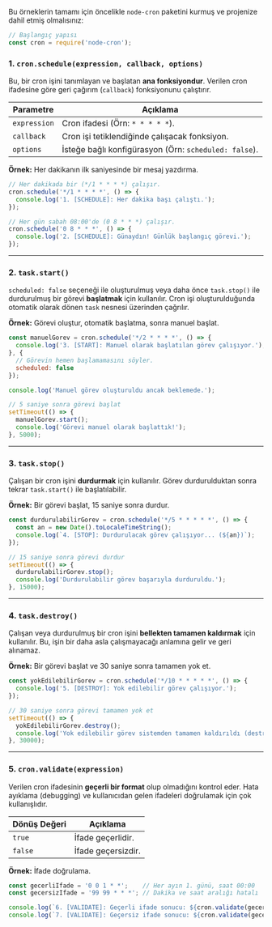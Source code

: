 
Bu örneklerin tamamı için öncelikle `node-cron` paketini kurmuş ve projenize dahil etmiş olmalısınız:


```JavaScript
// Başlangıç yapısı
const cron = require('node-cron');
```

### 1. `cron.schedule(expression, callback, options)`

Bu, bir cron işini tanımlayan ve başlatan **ana fonksiyondur**. Verilen cron ifadesine göre geri çağırım (`callback`) fonksiyonunu çalıştırır.

|Parametre|Açıklama|
|---|---|
|`expression`|Cron ifadesi (Örn: `* * * * *`).|
|`callback`|Cron işi tetiklendiğinde çalışacak fonksiyon.|
|`options`|İsteğe bağlı konfigürasyon (Örn: `scheduled: false`).|

**Örnek:** Her dakikanın ilk saniyesinde bir mesaj yazdırma.


```JavaScript
// Her dakikada bir (*/1 * * * *) çalışır.
cron.schedule('*/1 * * * *', () => {
  console.log('1. [SCHEDULE]: Her dakika başı çalıştı.');
});

// Her gün sabah 08:00'de (0 8 * * *) çalışır.
cron.schedule('0 8 * * *', () => {
  console.log('2. [SCHEDULE]: Günaydın! Günlük başlangıç görevi.');
});
```

---

### 2. `task.start()`

`scheduled: false` seçeneği ile oluşturulmuş veya daha önce `task.stop()` ile durdurulmuş bir görevi **başlatmak** için kullanılır. Cron işi oluşturulduğunda otomatik olarak dönen `task` nesnesi üzerinden çağrılır.

**Örnek:** Görevi oluştur, otomatik başlatma, sonra manuel başlat.

```JavaScript
const manuelGorev = cron.schedule('*/2 * * * *', () => {
  console.log('3. [START]: Manuel olarak başlatılan görev çalışıyor.');
}, {
  // Görevin hemen başlamamasını söyler.
  scheduled: false 
});

console.log('Manuel görev oluşturuldu ancak beklemede.');

// 5 saniye sonra görevi başlat
setTimeout(() => {
  manuelGorev.start();
  console.log('Görevi manuel olarak başlattık!');
}, 5000);
```

---

### 3. `task.stop()`

Çalışan bir cron işini **durdurmak** için kullanılır. Görev durdurulduktan sonra tekrar `task.start()` ile başlatılabilir.

**Örnek:** Bir görevi başlat, 15 saniye sonra durdur.

```JavaScript
const durdurulabilirGorev = cron.schedule('*/5 * * * * *', () => {
  const an = new Date().toLocaleTimeString();
  console.log(`4. [STOP]: Durdurulacak görev çalışıyor... (${an})`);
});

// 15 saniye sonra görevi durdur
setTimeout(() => {
  durdurulabilirGorev.stop();
  console.log('Durdurulabilir görev başarıyla durduruldu.');
}, 15000);
```

---

### 4. `task.destroy()`

Çalışan veya durdurulmuş bir cron işini **bellekten tamamen kaldırmak** için kullanılır. Bu, işin bir daha asla çalışmayacağı anlamına gelir ve geri alınamaz.

**Örnek:** Bir görevi başlat ve 30 saniye sonra tamamen yok et.

```JavaScript
const yokEdilebilirGorev = cron.schedule('*/10 * * * * *', () => {
  console.log('5. [DESTROY]: Yok edilebilir görev çalışıyor.');
});

// 30 saniye sonra görevi tamamen yok et
setTimeout(() => {
  yokEdilebilirGorev.destroy();
  console.log('Yok edilebilir görev sistemden tamamen kaldırıldı (destroy).');
}, 30000);
```

---

### 5. `cron.validate(expression)`

Verilen cron ifadesinin **geçerli bir format** olup olmadığını kontrol eder. Hata ayıklama (debugging) ve kullanıcıdan gelen ifadeleri doğrulamak için çok kullanışlıdır.

|Dönüş Değeri|Açıklama|
|---|---|
|`true`|İfade geçerlidir.|
|`false`|İfade geçersizdir.|

**Örnek:** İfade doğrulama.

```JavaScript
const gecerliIfade = '0 0 1 * *';    // Her ayın 1. günü, saat 00:00
const gecersizIfade = '99 99 * * *'; // Dakika ve saat aralığı hatalı

console.log(`6. [VALIDATE]: Geçerli ifade sonucu: ${cron.validate(gecerliIfade)}`); // true
console.log(`7. [VALIDATE]: Geçersiz ifade sonucu: ${cron.validate(gecersizIfade)}`); // false
```
